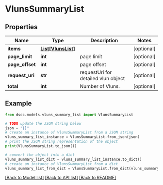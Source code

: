 # VlunsSummaryList


## Properties

Name | Type | Description | Notes
------------ | ------------- | ------------- | -------------
**items** | [**List[VlunsList]**](VlunsList.md) |  | [optional] 
**page_limit** | **int** | page limit | [optional] 
**page_offset** | **int** | page offset | [optional] 
**request_uri** | **str** | requestUri for detailed vlun object | [optional] 
**total** | **int** | Number of Vluns. | [optional] 

## Example

```python
from dscc.models.vluns_summary_list import VlunsSummaryList

# TODO update the JSON string below
json = "{}"
# create an instance of VlunsSummaryList from a JSON string
vluns_summary_list_instance = VlunsSummaryList.from_json(json)
# print the JSON string representation of the object
print(VlunsSummaryList.to_json())

# convert the object into a dict
vluns_summary_list_dict = vluns_summary_list_instance.to_dict()
# create an instance of VlunsSummaryList from a dict
vluns_summary_list_from_dict = VlunsSummaryList.from_dict(vluns_summary_list_dict)
```
[[Back to Model list]](../README.md#documentation-for-models) [[Back to API list]](../README.md#documentation-for-api-endpoints) [[Back to README]](../README.md)


